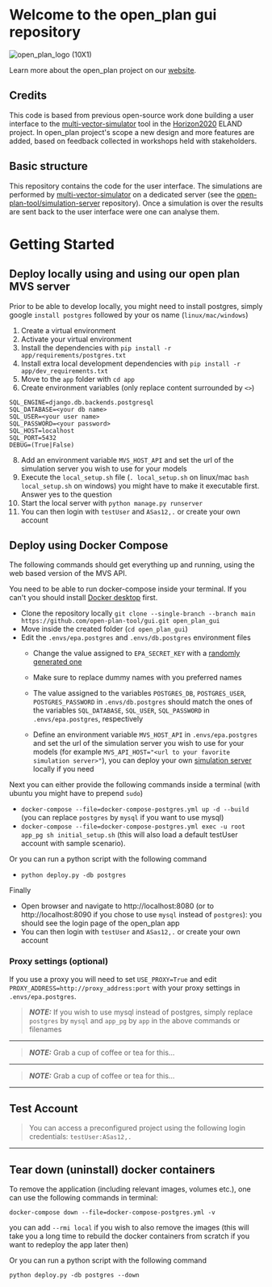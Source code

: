 # Welcome to the open_plan gui repository
![open_plan_logo (10X1)](https://user-images.githubusercontent.com/70587431/144256918-974fcefd-29f5-4b2f-b68b-6468327ef50b.png)

Learn more about the open_plan project on our [website](https://open-plan-tool.org/).

## Credits
This code is based from previous open-source work done building a user interface to the [multi-vector-simulator](https://github.com/rl-institut/multi-vector-simulator) tool in the [Horizon2020](https://elandh2020.eu/) ELAND project. In open_plan project's scope a new design and more features are added, based on feedback collected in workshops held with stakeholders.

## Basic structure

This repository contains the code for the user interface. The simulations are performed by [multi-vector-simulator](https://github.com/rl-institut/multi-vector-simulator) on a dedicated server (see the [open-plan-tool/simulation-server](https://github.com/open-plan-tool/simulation-server) repository). Once a simulation is over the results are sent back to the user interface were one can analyse them.


# Getting Started

## Deploy locally using and using our open plan MVS server

Prior to be able to develop locally, you might need to install postgres, simply google `install postgres` followed by your os name (`linux/mac/windows`)

1. Create a virtual environment
2. Activate your virtual environment
3. Install the dependencies with `pip install -r app/requirements/postgres.txt`
4. Install extra local development dependencies with `pip install -r app/dev_requirements.txt`
5. Move to the `app` folder with `cd app`
6. Create environment variables (only replace content surrounded by `<>`)
```
SQL_ENGINE=django.db.backends.postgresql
SQL_DATABASE=<your db name>
SQL_USER=<your user name>
SQL_PASSWORD=<your password>
SQL_HOST=localhost
SQL_PORT=5432
DEBUG=(True|False)
```
8. Add an environment variable `MVS_HOST_API` and set the url of the simulation server you wish to use for your models
9. Execute the `local_setup.sh` file (`. local_setup.sh` on linux/mac `bash local_setup.sh` on windows) you might have to make it executable first. Answer yes to the question
10. Start the local server with `python manage.py runserver`
11. You can then login with `testUser` and `ASas12,.` or create your own account

## Deploy using Docker Compose
The following commands should get everything up and running, using the web based version of the MVS API.

You need to be able to run docker-compose inside your terminal. If you can't you should install [Docker desktop](https://www.docker.com/products/docker-desktop/) first. 


* Clone the repository locally `git clone --single-branch --branch main https://github.com/open-plan-tool/gui.git open_plan_gui`
* Move inside the created folder (`cd open_plan_gui`)
* Edit the `.envs/epa.postgres` and `.envs/db.postgres` environment files
   * Change the value assigned to `EPA_SECRET_KEY` with a [randomly generated one](https://randomkeygen.com/)
   * Make sure to replace dummy names with you preferred names
   * The value assigned to the variables `POSTGRES_DB`, `POSTGRES_USER`, `POSTGRES_PASSWORD` in `.envs/db.postgres` should match the ones of 
   the variables `SQL_DATABASE`, `SQL_USER`, `SQL_PASSWORD` in `.envs/epa.postgres`, respectively

   * Define an environment variable `MVS_HOST_API` in `.envs/epa.postgres` and set the url of the simulation server 
   you wish to use for your models (for example `MVS_API_HOST="<url to your favorite simulation server>"`), you can deploy your own [simulation server](https://github.com/open-plan-tool/simulation-server) locally if you need

Next you can either provide the following commands inside a terminal (with ubuntu you might have to prepend `sudo`)
* `docker-compose --file=docker-compose-postgres.yml up -d --build` (you can replace `postgres` by `mysql` if you want to use mysql)
* `docker-compose --file=docker-compose-postgres.yml exec -u root app_pg sh initial_setup.sh` (this will also load a default testUser account with sample scenario). 

Or you can run a python script with the following command
* `python deploy.py -db postgres`

Finally
* Open browser and navigate to http://localhost:8080 (or to http://localhost:8090 if you chose to use `mysql` instead of `postgres`): you should see the login page of the open_plan app
* You can then login with `testUser` and `ASas12,.` or create your own account

### Proxy settings (optional)
If you use a proxy you will need to set `USE_PROXY=True` and edit `PROXY_ADDRESS=http://proxy_address:port` with your proxy settings in `.envs/epa.postgres`. 

>**_NOTE:_** If you wish to use mysql instead of postgres, simply replace `postgres` by `mysql` and `app_pg` by `app` in the above commands or filenames
<hr>

>**_NOTE:_** Grab a cup of coffee or tea for this...
<hr>

>**_NOTE:_** Grab a cup of coffee or tea for this...
<hr>

## Test Account
> You can access a preconfigured project using the following login credentials:  `testUser:ASas12,.`
<hr>

## Tear down (uninstall) docker containers
To remove the application (including relevant images, volumes etc.), one can use the following commands in terminal:
    
`docker-compose down --file=docker-compose-postgres.yml -v`

you can add `--rmi local` if you wish to also remove the images (this will take you a long time to rebuild the docker containers from scratch if you want to redeploy the app later then)

Or you can run a python script with the following command

`python deploy.py -db postgres --down`
